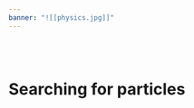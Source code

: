```yaml
---
banner: "![[physics.jpg]]"
---
```

<div class="title">​</div>
<div class="title">​</div>

# Searching for particles
